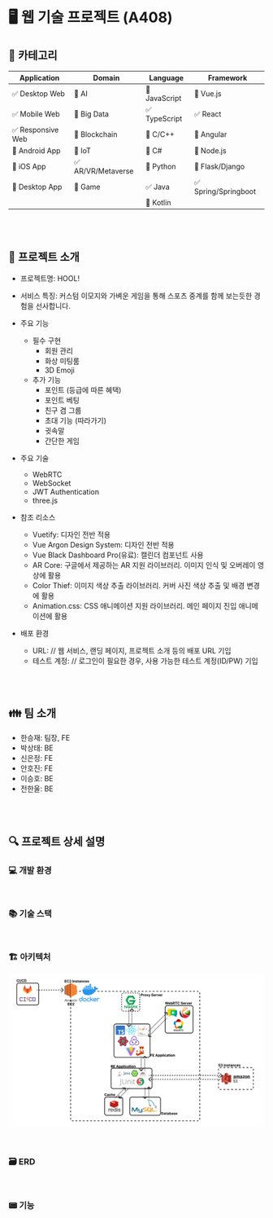 # :desktop_computer: 웹 기술 프로젝트 (A408)

<!-- 필수 항목 -->

## :page_with_curl: 카테고리

| Application                       | Domain                             | Language                         | Framework                            |
| --------------------------------- | ---------------------------------- | -------------------------------- | ------------------------------------ |
| :white_check_mark: Desktop Web    | :black_square_button: AI           | :black_square_button: JavaScript | :black_square_button: Vue.js         |
| :white_check_mark: Mobile Web     | :black_square_button: Big Data     | :white_check_mark: TypeScript    | :white_check_mark: React             |
| :white_check_mark: Responsive Web | :black_square_button: Blockchain   | :black_square_button: C/C++      | :black_square_button: Angular        |
| :black_square_button: Android App | :black_square_button: IoT          | :black_square_button: C#         | :black_square_button: Node.js        |
| :black_square_button: iOS App     | :white_check_mark: AR/VR/Metaverse | :black_square_button: Python     | :black_square_button: Flask/Django   |
| :black_square_button: Desktop App | :black_square_button: Game         | :white_check_mark: Java          | :white_check_mark: Spring/Springboot |
|                                   |                                    | :black_square_button: Kotlin     |                                      |

<br><br>

<!-- 필수 항목 -->

## :telescope: 프로젝트 소개

* 프로젝트명: HOOL!

* 서비스 특징: 커스텀 이모지와 가벼운 게임을 통해 스포츠 중계를 함께 보는듯한 경험을 선사합니다.

* 주요 기능
  
  - 필수 구현
    - 회원 관리
    - 화상 미팅룸
    - 3D Emoji
  - 추가 기능
    - 포인트 (등급에 따른 혜택)
    - 포인트 베팅
    - 친구 겸 그룹
    - 초대 기능 (따라가기)
    - 귓속말
    - 간단한 게임

* 주요 기술
  
  - WebRTC
  - WebSocket
  - JWT Authentication
  - three.js

* 참조 리소스
  
  * Vuetify: 디자인 전반 적용
  * Vue Argon Design System: 디자인 전반 적용
  * Vue Black Dashboard Pro(유료): 캘린더 컴포넌트 사용
  * AR Core: 구글에서 제공하는 AR 지원 라이브러리. 이미지 인식 및 오버레이 영상에 활용
  * Color Thief: 이미지 색상 추출 라이브러리. 커버 사진 색상 추출 및 배경 변경에 활용
  * Animation.css: CSS 애니메이션 지원 라이브러리. 메인 페이지 진입 애니메이션에 활용

* 배포 환경
  
  - URL: // 웹 서비스, 랜딩 페이지, 프로젝트 소개 등의 배포 URL 기입
  - 테스트 계정: // 로그인이 필요한 경우, 사용 가능한 테스트 계정(ID/PW) 기입

<br><br>

<!-- 자유 양식 -->

## :family: 팀 소개

- 한승재: 팀장, FE
- 박상태: BE
- 신은정: FE
- 안호진: FE
- 이승호: BE
- 전한울: BE

<br><br>

<!-- 자유 양식 -->

## :mag: 프로젝트 상세 설명

### :computer: 개발 환경

<br>

### :books: 기술 스택

<br>

### :building_construction: 아키텍처

![](.\README.assets\techstack-architecture.png)

<br>

### :card_file_box: ERD

<br>

### :pager: 기능

<br>

